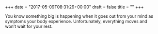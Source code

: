 +++
date = "2017-05-09T08:31:29+00:00"
draft = false
title = ""
+++
<p>You know something big is happening when it goes out from your mind as symptoms your body experience. Unfortunately, everything moves and won’t wait for your rest.</p>